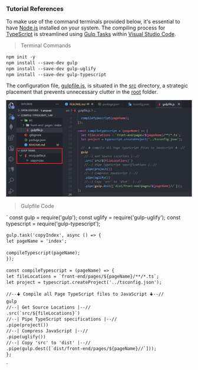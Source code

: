 ### Tutorial References

To make use of the command terminals provided below, it's essential to have [Node.js](https://nodejs.org/en) installed on your system. The compiling process for [TypeScript](https://en.wikipedia.org/wiki/TypeScript) is streamlined using [Gulp Tasks](https://marketplace.visualstudio.com/items?itemName=nickdodd79.gulptasks) within [Visual Studio Code](https://code.visualstudio.com/).

> Terminal Commands

    npm init -y
    npm install --save-dev gulp
    npm install --save-dev gulp-uglify
    npm install --save-dev gulp-typescript

The configuration file, [gulpfile.js](https://github.com/TertiusRoach/compile-typescript_1.00/blob/main/src/gulpfile.js), is situated in the [src](https://github.com/TertiusRoach/compile-typescript_1.00/tree/main/src) directory, a strategic placement that prevents unnecessary clutter in the [root](https://github.com/TertiusRoach/compile-typescript_1.00/tree/main) folder.

![Gulp Tasks Extension](src/front-end/pages/index/~content/jpg-files/gulp-tasks.jpg)

> Gulpfile Code

`
    const gulp = require('gulp');
    const uglify = require('gulp-uglify');
    const typescript = require('gulp-typescript');

    gulp.task('copyIndex', async () => {
    let pageName = 'index';

    compileTypescript(pageName);
    });

    const compileTypescript = (pageName) => {
    let fileLocations = `front-end/pages/${pageName}/**/*.ts`;
    let project = typescript.createProject('../tsconfig.json');

    //--🠋 Compile all Page TypeScript files to JavaScript 🠋--//
    gulp
    //--| Get Source Locations |--//
    .src(`src/${fileLocations}`)
    //--| Pipe TypeScript specifications |--//
    .pipe(project())
    //--| Compress JavaScript |--//
    .pipe(uglify())
    //--| Copy 'src' to 'dist' |--//
    .pipe(gulp.dest([`dist/front-end/pages/${pageName}//`]));
    };

`
